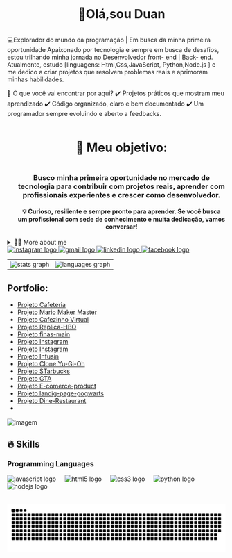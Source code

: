 <!--título-->
<div id="user-content-toc">
  <ul align="center">
    <summary><h1 style="display: inline-block">👋Olá,sou Duan</h1></summary>
</div>

<!-- Presentation -->
<p>
 💻Explorador do mundo da programação | Em busca da minha primeira oportunidade Apaixonado por tecnologia e sempre em busca de desafios, estou trilhando minha jornada no Desenvolvedor front- end | Back- end.
 Atualmente, estudo [linguagens: Html,Css,JavaScript, Python,Node.js ] e me dedico a criar projetos que resolvem problemas reais e aprimoram minhas habilidades.
</p>

<p>
🔹 O que você vai encontrar por aqui?
✔️ Projetos práticos que mostram meu aprendizado
✔️ Código organizado, claro e bem documentado
✔️ Um programador sempre evoluindo e aberto a feedbacks.
</p>

<div id="user-content-toc">
  <ul align="center">
    <summary><h1 style="display: inline-block"> 📌 Meu objetivo: </h1></summary>
    <h3>Busco minha primeira oportunidade no mercado de tecnologia para contribuir com projetos reais, aprender com profissionais experientes e crescer como desenvolvedor.</h3>
    <h4>💡 Curioso, resiliente e sempre pronto para aprender. Se você busca um profissional com sede de conhecimento e muita dedicação, vamos conversar!</h4>
</div>

<!-- Dropdown -->
<details>
  <summary>👨‍💻 More about me</summary>

 
  - ⚡ I enjoy reading, whether it's a good book, manga, or comics, as well as watching movies and playing games! I believe that our personal interests contribute to a more refined perception of things and problem-solving. \o/
</details>



<!-- Links -->

<div align="left">

   <a href="https://www.instagram.com/duancostaoficial?igsh=MWc1MnBsdDZ5aXdsOA==/" target="_blank">
  <img src="https://img.shields.io/static/v1?message=Instagram&logo=instagram&label=&color=E4405F&logoColor=white&labelColor=&style=for-the-badge" height="35" alt="instagram logo"/>
   <a/>

  <a href="duan:duancosta35@gmail.com">
  <img src="https://img.shields.io/static/v1?message=Gmail&logo=gmail&label=&color=D14836&logoColor=white&labelColor=&style=for-the-badge" height="35" alt="gmail logo"/>
   </a>

  <a href="https://www.linkedin.com/in/duan-costa-87a405b6/" target="_blank">
  <img src="https://img.shields.io/static/v1?message=LinkedIn&logo=linkedin&label=&color=0077B5&logoColor=white&labelColor=&style=for-the-badge" height="35" alt="linkedin logo"/>
  </a>
 
  <a href="https://www.facebook.com/share/163gxpdjEp/" target="_blank">
  <img src="https://img.shields.io/static/v1?message=Facebook&logo=facebook&label=&color=1877F2&logoColor=white&labelColor=&style=for-the-badge" height="35" alt="facebook logo"/>
  </a>
</div>


<!-- GithubStats -->
<table>
  <tr>
    <td>
      <img src="https://github-readme-stats.vercel.app/api?username=Duan-Costa&hide_title=false&hide_rank=false&show_icons=true&include_all_commits=true&count_private=true&disable_animations=false&theme=dracula&locale=en&hide_border=false" height="150" alt="stats graph"/>
    </td>
    <td>
      <img src="https://github-readme-stats.vercel.app/api/top-langs?username=Duan-Costa&locale=en&hide_title=false&layout=compact&card_width=320&langs_count=5&theme=dracula&hide_border=false" height="150" alt="languages graph"/>
    </td>
  </tr>
</table>


<!-- Portfolio -->

## Portfolio:
- [Projeto Cafeteria](duan-costa.github.io/repositoria-cafereia/)
- [Projeto Mario Maker Master](duan-costa.github.io/repositorio-mario-m)
- [Projeto Cafezinho Virtual](duan-costa.github.io/repositorio-Cafezi)
- [Projeto Replica-HBO ](duan-costa.github.io/HBO-Replica-main/)
- [Projeto finas-main](duan-costa.github.io/repositorio-projeto-)
- [Projeto Instagram](duan-costa.github.io/repositorio-hallow)
- [Projeto Instagram](https://github.com/Duan-Costa/repositorio-instagram)
- [Projeto Infusin](duan-costa.github.io/repositorio-Infusion/)
- [Projeto Clone Yu-Gi-Oh](duan-costa.github.io/repositorio-clone-yu-)
- [Projeto STarbucks](duan-costa.github.io/repositorio-starbuck)
- [Projeto GTA ]( https://duan-costa.github.io/repositorio-projeto-gta/)
- [Projeto E-comerce-product](duan-costa.github.io/repositorio-E-com)
- [Projeto landig-page-gogwarts](duan-costa.github.io/repositorio-landing-)
- [Projeto Dine-Restaurant](duan-costa.github.io/repositorio-Dine-R)
- 

<!-- GIF -->
<p align="left">
  <img align="center" src="https://github.com/VariableBee/VariableBee/assets/77739311/4e9f41af-6b57-49a7-b15a-74322e96b4d7" alt="Imagem">
</p>


## 🔥 Skills
<!-- Skills: Programming Languages -->
  <div style="flex-basis: 48%;">
    <h3>Programming Languages</h3>
   <div align="left">
  <img src="https://cdn.jsdelivr.net/gh/devicons/devicon/icons/javascript/javascript-original.svg" height="30" alt="javascript logo"/>
  <img width="12" />
  <img src="https://cdn.jsdelivr.net/gh/devicons/devicon/icons/html5/html5-original.svg" height="30" alt="html5 logo"  />
  <img width="12" />
  <img src="https://cdn.jsdelivr.net/gh/devicons/devicon/icons/css3/css3-original.svg" height="30" alt="css3 logo"  />
  <img width="12" />
  <img src="https://cdn.jsdelivr.net/gh/devicons/devicon/icons/python/python-original.svg" height="30" alt="python logo"  />
  <img width="12" />
  <img src="https://cdn.jsdelivr.net/gh/devicons/devicon/icons/nodejs/nodejs-original.svg" height="30" alt="nodejs logo"  />
</div>
 <br>
 <bR>
    
<picture>

<source media="(prefers-color-scheme: dark)" srcset="https://raw.githubusercontent.com/mari4souza/mari4souza/output/github-contribution-grid-snake-dark.svg">

<source media="(prefers-color-scheme: light)" srcset="https://raw.githubusercontent.com/mari4souza/mari4souza/output/github-contribution-grid-snake.svg">

<img alt="github contribution grid snake animation" src="https://raw.githubusercontent.com/mari4souza/mari4souza/output/github-contribution-grid-snake.svg">

</picture>

<br><br>
